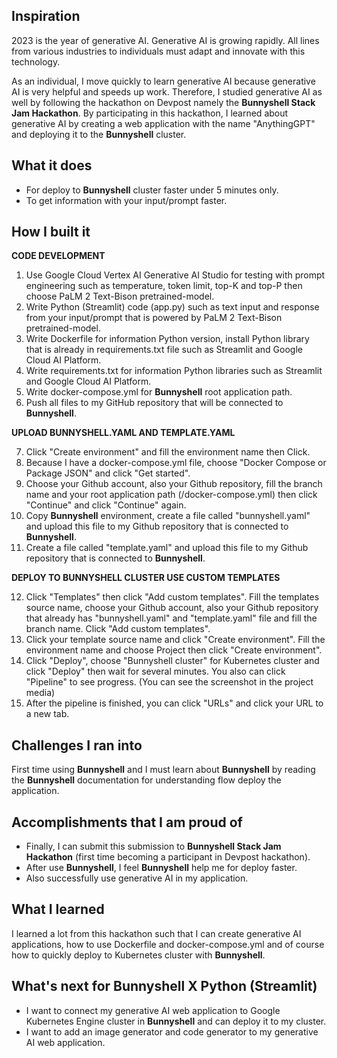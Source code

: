 ## Inspiration

2023 is the year of generative AI. Generative AI is growing rapidly. All lines from various industries to individuals must adapt and innovate with this technology. 

As an individual, I move quickly to learn generative AI because generative AI is very helpful and speeds up work. Therefore, I studied generative AI as well by following the hackathon on Devpost namely the **Bunnyshell Stack Jam Hackathon**. By participating in this hackathon, I learned about generative AI by creating a web application with the name "AnythingGPT" and deploying it to the **Bunnyshell** cluster.

## What it does

- For deploy to **Bunnyshell** cluster faster under 5 minutes only.
- To get information with your input/prompt faster.

## How I built it

**CODE DEVELOPMENT**

1. Use Google Cloud Vertex AI Generative AI Studio for testing with prompt engineering such as temperature, token limit, top-K and top-P then choose PaLM 2 Text-Bison pretrained-model.
2. Write Python (Streamlit) code (app.py) such as text input and response from your input/prompt that is powered by PaLM 2 Text-Bison pretrained-model.
3. Write Dockerfile for information Python version, install Python library that is already in requirements.txt file such as Streamlit and Google Cloud AI Platform.
4. Write requirements.txt for information Python libraries such as Streamlit and Google Cloud AI Platform.
5. Write docker-compose.yml for **Bunnyshell** root application path.
6. Push all files to my GitHub repository that will be connected to **Bunnyshell**.

**UPLOAD BUNNYSHELL.YAML AND TEMPLATE.YAML**

7. Click "Create environment" and fill the environment name then Click.
8. Because I have a docker-compose.yml file, choose "Docker Compose or Package JSON" and click "Get started".
9. Choose your Github account, also your Github repository, fill the branch name and your root application path (/docker-compose.yml) then click "Continue" and click "Continue" again.
10. Copy **Bunnyshell** environment, create a file called "bunnyshell.yaml" and upload this file to my Github repository that is connected to **Bunnyshell**.
11. Create a file called "template.yaml" and upload this file to my Github repository that is connected to **Bunnyshell**.

**DEPLOY TO BUNNYSHELL CLUSTER USE CUSTOM TEMPLATES**

12. Click "Templates" then click "Add custom templates". Fill the templates source name, choose your Github account, also your Github repository that already has "bunnyshell.yaml" and "template.yaml" file and fill the branch name.  Click "Add custom templates".
13. Click your template source name and click "Create environment". Fill the environment name and choose Project then click "Create environment".
14. Click "Deploy", choose "Bunnyshell cluster" for Kubernetes cluster and click "Deploy" then wait for several minutes. You also can click "Pipeline" to see progress. (You can see the screenshot in the project media)
15. After the pipeline is finished, you can click "URLs" and click your URL to a new tab.

## Challenges I ran into

First time using **Bunnyshell** and I must learn about **Bunnyshell** by reading the **Bunnyshell** documentation for understanding flow deploy the application.

## Accomplishments that I am proud of

- Finally, I can submit this submission to **Bunnyshell Stack Jam Hackathon** (first time becoming a participant in Devpost hackathon).
- After use **Bunnyshell**, I feel **Bunnyshell** help me for deploy faster.
- Also successfully use generative AI in my application. 

## What I learned

I learned a lot from this hackathon such that I can create generative AI applications, how to use Dockerfile and docker-compose.yml and of course how to quickly deploy to Kubernetes cluster with **Bunnyshell**.

## What's next for Bunnyshell X Python (Streamlit)

- I want to connect my generative AI web application to Google Kubernetes Engine cluster in **Bunnyshell** and can deploy it to my cluster.
- I want to add an image generator and code generator to my generative AI web application.
